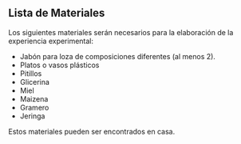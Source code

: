 ## Lista de Materiales
Los siguientes materiales serán necesarios para la elaboración de la experiencia experimental:
+ Jabón para loza de composiciones diferentes (al menos 2).
+ Platos o vasos plásticos
+ Pitillos
+ Glicerina
+ Miel
+ Maizena
+ Gramero
+ Jeringa

Estos materiales pueden ser encontrados en casa.
